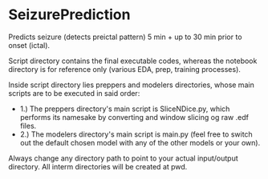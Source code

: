 # SeizurePrediction

Predicts seizure (detects preictal pattern) 5 min + up to 30 min prior to onset (ictal). 

Script directory contains the final executable codes, whereas the notebook directory is for reference only (various EDA, prep, training processes).

Inside script directory lies preppers and modelers directories, whose main scripts are to be executed in said order: 
* 1.) The preppers directory's main script is SliceNDice.py, which performs its namesake by converting and window slicing og raw .edf files.
* 2.) The modelers directory's main script is main.py (feel free to switch out the default chosen model with any of the other models or your own).

Always change any directory path to point to your actual input/output directory. All interm directories will be created at pwd. 
